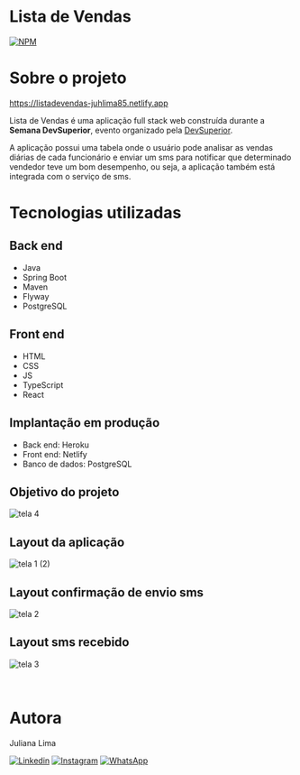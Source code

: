 # Lista de Vendas 
[![NPM](https://img.shields.io/npm/l/react)](https://github.com/JuhLima85/Lista-de-vendas/blob/main/licence) 

# Sobre o projeto

https://listadevendas-juhlima85.netlify.app

Lista de Vendas é uma aplicação full stack web  construída durante a  **Semana DevSuperior**, evento organizado pela [DevSuperior](https://devsuperior.com "Site da DevSuperior").

A aplicação possui uma tabela onde o usuário pode analisar as vendas diárias de cada funcionário e enviar um sms para notificar que determinado vendedor teve um bom desempenho, ou seja, a aplicação também está integrada com o serviço de sms.

# Tecnologias utilizadas
## Back end
- Java
- Spring Boot
- Maven
- Flyway
- PostgreSQL
## Front end
- HTML
- CSS
- JS
- TypeScript
- React
## Implantação em produção
- Back end: Heroku
- Front end: Netlify
- Banco de dados: PostgreSQL

## Objetivo do projeto
![tela 4](https://user-images.githubusercontent.com/89745459/181821696-4d03a865-d79f-4397-a51d-fe45f830bf7d.png)

## Layout da aplicação
![tela 1 (2)](https://user-images.githubusercontent.com/89745459/181824595-24ab4043-5334-40ec-82c9-5183f2f81293.png)

## Layout confirmação de envio sms
![tela 2](https://user-images.githubusercontent.com/89745459/181824722-6e779337-4e18-4de0-9a7c-3d2ef293d7d9.png)

## Layout sms recebido
![tela 3](https://user-images.githubusercontent.com/89745459/181824120-6b42e89e-cd5f-4006-8a74-f6384d5c50b4.png)

<br/>

# Autora
Juliana Lima

[![Linkedin](https://img.shields.io/badge/-LinkedIn-%230077B5?style=for-the-badge&logo=linkedin&logoColor=white)](https://www.linkedin.com/feed/?trk=guest_homepage-basic_nav-header-signin)
[![Instagram](https://img.shields.io/badge/Instagram-E4405F?style=for-the-badge&logo=instagram&logoColor=white)](https://www.instagram.com/juhamil)
[![WhatsApp](https://img.shields.io/badge/WhatsApp-25D366?style=for-the-badge&logo=whatsapp&logoColor=white)](https://contate.me/Juliana-Lima)
